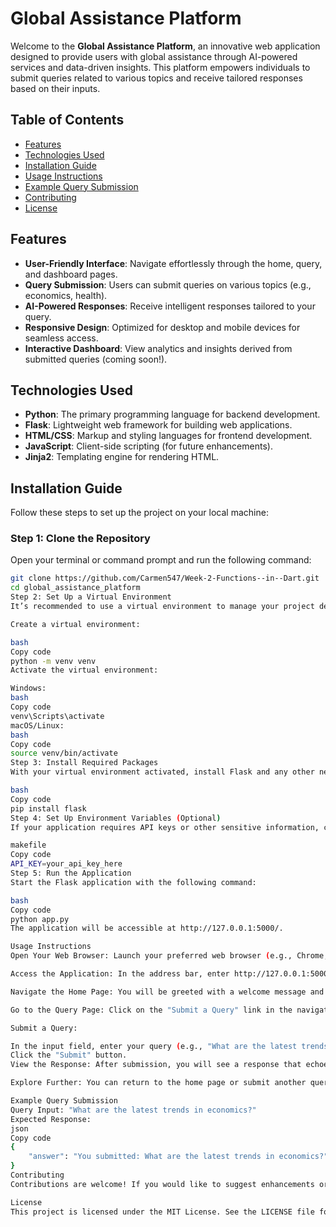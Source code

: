 # Global Assistance Platform

Welcome to the **Global Assistance Platform**, an innovative web application designed to provide users with global assistance through AI-powered services and data-driven insights. This platform empowers individuals to submit queries related to various topics and receive tailored responses based on their inputs.

## Table of Contents

- [Features](#features)
- [Technologies Used](#technologies-used)
- [Installation Guide](#installation-guide)
- [Usage Instructions](#usage-instructions)
- [Example Query Submission](#example-query-submission)
- [Contributing](#contributing)
- [License](#license)

## Features

- **User-Friendly Interface**: Navigate effortlessly through the home, query, and dashboard pages.
- **Query Submission**: Users can submit queries on various topics (e.g., economics, health).
- **AI-Powered Responses**: Receive intelligent responses tailored to your query.
- **Responsive Design**: Optimized for desktop and mobile devices for seamless access.
- **Interactive Dashboard**: View analytics and insights derived from submitted queries (coming soon!).

## Technologies Used

- **Python**: The primary programming language for backend development.
- **Flask**: Lightweight web framework for building web applications.
- **HTML/CSS**: Markup and styling languages for frontend development.
- **JavaScript**: Client-side scripting (for future enhancements).
- **Jinja2**: Templating engine for rendering HTML.

## Installation Guide

Follow these steps to set up the project on your local machine:

### Step 1: Clone the Repository

Open your terminal or command prompt and run the following command:

```bash
git clone https://github.com/Carmen547/Week-2-Functions--in--Dart.git
cd global_assistance_platform
Step 2: Set Up a Virtual Environment
It’s recommended to use a virtual environment to manage your project dependencies. Run the following commands:

Create a virtual environment:

bash
Copy code
python -m venv venv
Activate the virtual environment:

Windows:
bash
Copy code
venv\Scripts\activate
macOS/Linux:
bash
Copy code
source venv/bin/activate
Step 3: Install Required Packages
With your virtual environment activated, install Flask and any other necessary packages:

bash
Copy code
pip install flask
Step 4: Set Up Environment Variables (Optional)
If your application requires API keys or other sensitive information, create a .env file in the project root and add the necessary variables. For example:

makefile
Copy code
API_KEY=your_api_key_here
Step 5: Run the Application
Start the Flask application with the following command:

bash
Copy code
python app.py
The application will be accessible at http://127.0.0.1:5000/.

Usage Instructions
Open Your Web Browser: Launch your preferred web browser (e.g., Chrome, Firefox).

Access the Application: In the address bar, enter http://127.0.0.1:5000/ and press Enter.

Navigate the Home Page: You will be greeted with a welcome message and an overview of the platform’s features.

Go to the Query Page: Click on the "Submit a Query" link in the navigation menu. This will take you to the query submission form.

Submit a Query:

In the input field, enter your query (e.g., "What are the latest trends in economics?").
Click the "Submit" button.
View the Response: After submission, you will see a response that echoes your query, indicating that it has been received.

Explore Further: You can return to the home page or submit another query as needed.

Example Query Submission
Query Input: "What are the latest trends in economics?"
Expected Response:
json
Copy code
{
    "answer": "You submitted: What are the latest trends in economics?"
}
Contributing
Contributions are welcome! If you would like to suggest enhancements or report issues, please feel free to open an issue or submit a pull request. Make sure to follow the contribution guidelines.

License
This project is licensed under the MIT License. See the LICENSE file for details.

